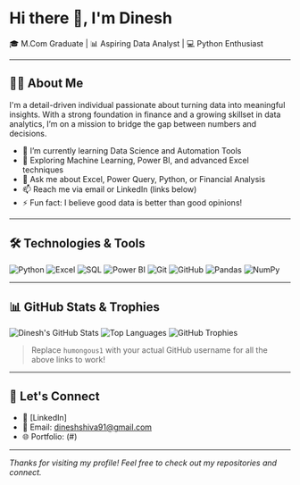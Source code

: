 # Hi there 👋, I'm Dinesh

🎓 M.Com Graduate | 📊 Aspiring Data Analyst | 💻 Python Enthusiast

---

## 👨‍💻 About Me

I'm a detail-driven individual passionate about turning data into meaningful insights. With a strong foundation in finance and a growing skillset in data analytics, I’m on a mission to bridge the gap between numbers and decisions.

- 🔭 I’m currently learning Data Science and Automation Tools  
- 🌱 Exploring Machine Learning, Power BI, and advanced Excel techniques  
- 💬 Ask me about Excel, Power Query, Python, or Financial Analysis  
- 📫 Reach me via email or LinkedIn (links below)  
- ⚡ Fun fact: I believe good data is better than good opinions!

---

## 🛠️ Technologies & Tools

![Python](https://img.shields.io/badge/-Python-3776AB?style=flat&logo=python&logoColor=white)
![Excel](https://img.shields.io/badge/-Excel-217346?style=flat&logo=microsoft-excel&logoColor=white)
![SQL](https://img.shields.io/badge/-SQL-4479A1?style=flat&logo=postgresql&logoColor=white)
![Power BI](https://img.shields.io/badge/-PowerBI-F2C811?style=flat&logo=power-bi&logoColor=black)
![Git](https://img.shields.io/badge/-Git-F05032?style=flat&logo=git&logoColor=white)
![GitHub](https://img.shields.io/badge/-GitHub-181717?style=flat&logo=github&logoColor=white)
![Pandas](https://img.shields.io/badge/-Pandas-150458?style=flat&logo=pandas&logoColor=white)
![NumPy](https://img.shields.io/badge/-NumPy-013243?style=flat&logo=numpy&logoColor=white)

---

## 📊 GitHub Stats & Trophies

![Dinesh's GitHub Stats](https://github-readme-stats.vercel.app/api?username=humongous1&show_icons=true&theme=radical)
![Top Languages](https://github-readme-stats.vercel.app/api/top-langs/?username=humongous1&layout=compact&theme=radical)
![GitHub Trophies](https://github-profile-trophy.vercel.app/?username=humongous1&theme=radical&margin-w=10&margin-h=10)

> Replace `humongous1` with your actual GitHub username for all the above links to work!

---

## 🔗 Let's Connect

- 💼 [LinkedIn]
- 📧 Email: dineshshiva91@gmail.com
- 🌐 Portfolio: (#)

---

*Thanks for visiting my profile! Feel free to check out my repositories and connect.*


